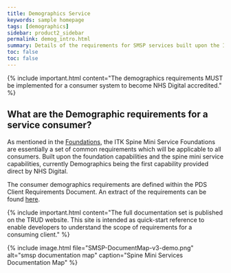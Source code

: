 ```yaml
---
title: Demographics Service
keywords: sample homepage
tags: [demographics]
sidebar: product2_sidebar
permalink: demog_intro.html
summary: Details of the requirements for SMSP services built upon the ITK Foundations. 
toc: false
toc: false
---
```

{% include important.html content="The demographics requirements MUST be implemented for a consumer system to become NHS Digital accredited." %}

## What are the Demographic requirements for a service consumer?

As mentioned in the [Foundations](foundations_intro.html), the ITK Spine Mini Service Foundations are essentially a set of common requirements which will be applicable to all consumers. Built upon the foundation capabilities and the spine mini service capabilities, currently Demographics being the first capability provided direct by NHS Digital.

The consumer demographics requirements are defined within the PDS Client Requirements Document. An extract of the requirements can be found [here](demographics_reqs.html).


{% include important.html content="The full documentation set is published on the TRUD website. This site is intended as quick-start reference to enable developers to understand the scope of requirements for a consuming client." %}


{% include image.html file="SMSP-DocumentMap-v3-demo.png" alt="smsp documentation map" caption="Spine Mini Services Documentation Map" %}

